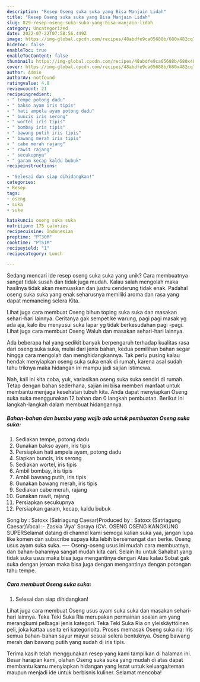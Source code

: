 ```yaml
---
description: "Resep Oseng suka suka yang Bisa Manjain Lidah"
title: "Resep Oseng suka suka yang Bisa Manjain Lidah"
slug: 829-resep-oseng-suka-suka-yang-bisa-manjain-lidah
category: Uncategorized
date: 2022-07-22T07:58:56.449Z
image: https://img-global.cpcdn.com/recipes/48abdfe9ca05688b/680x482cq70/oseng-suka-suka-foto-resep-utama.jpg
hideToc: false
enableToc: true
enableTocContent: false
thumbnail: https://img-global.cpcdn.com/recipes/48abdfe9ca05688b/680x482cq70/oseng-suka-suka-foto-resep-utama.jpg
cover: https://img-global.cpcdn.com/recipes/48abdfe9ca05688b/680x482cq70/oseng-suka-suka-foto-resep-utama.jpg
author: Admin
authorAv: notfound
ratingvalue: 4.8
reviewcount: 21
recipeingredient:
- " tempe potong dadu"
- " bakso ayam iris tipis"
- " hati ampela ayam potong dadu"
- " buncis iris serong"
- " wortel iris tipis"
- " bombay iris tipis"
- " bawang putih iris tipis"
- " bawang merah iris tipis"
- " cabe merah rajang"
- " rawit rajang"
- " secukupnya"
- " garam kecap kaldu bubuk"
recipeinstructions:

- "Selesai dan siap dihidangkan!"
categories:
- Resep
tags:
- oseng
- suka
- suka

katakunci: oseng suka suka 
nutrition: 175 calories
recipecuisine: Indonesian
preptime: "PT30M"
cooktime: "PT51M"
recipeyield: "1"
recipecategory: Lunch

---
```





Sedang mencari ide resep oseng suka suka yang unik? Cara membuatnya sangat tidak susah dan tidak juga mudah. Kalau salah mengolah maka hasilnya tidak akan memuaskan dan justru cenderung tidak enak. Padahal oseng suka suka yang enak seharusnya memiliki aroma dan rasa yang dapat memancing selera Kita.





Lihat juga cara membuat Oseng bihun toping suka suka dan masakan sehari-hari lainnya. Ceritanya gak sempet ke warung, pagi pagi masak yg ada aja, kalo ibu menyusui suka lapar yg tidak berkesudahan pagi -pagi. Lihat juga cara membuat Oseng Waluh dan masakan sehari-hari lainnya.

Ada beberapa hal yang sedikit banyak berpengaruh terhadap kualitas rasa dari oseng suka suka, mulai dari jenis bahan, kedua pemilihan bahan segar hingga cara mengolah dan menghidangkannya. Tak perlu pusing kalau hendak menyiapkan oseng suka suka enak di rumah, karena asal sudah tahu triknya maka hidangan ini mampu jadi sajian istimewa.






Nah, kali ini kita coba, yuk, variasikan oseng suka suka sendiri di rumah. Tetap dengan bahan sederhana, sajian ini bisa memberi manfaat untuk membantu menjaga kesehatan tubuh kita. Anda dapat menyiapkan Oseng suka suka menggunakan 12 bahan dan 0 langkah pembuatan. Berikut ini langkah-langkah dalam membuat hidangannya.

<!--inarticleads1-->

##### Bahan-bahan dan bumbu yang wajib ada untuk pembuatan Oseng suka suka:

1. Sediakan  tempe, potong dadu
1. Gunakan  bakso ayam, iris tipis
1. Persiapkan  hati ampela ayam, potong dadu
1. Siapkan  buncis, iris serong
1. Sediakan  wortel, iris tipis
1. Ambil  bombay, iris tipis
1. Ambil  bawang putih, iris tipis
1. Gunakan  bawang merah, iris tipis
1. Sediakan  cabe merah, rajang
1. Gunakan  rawit, rajang
1. Persiapkan  secukupnya
1. Persiapkan  garam, kecap, kaldu bubuk


Song by : Satoxx (Satriagung Caesar)Produced by : Satoxx (Satriagung Caesar)Vocal :- Zaskia &#39;Aya&#39; Soraya (CV:. OSENG OSENG KANGKUNG SUPERSelamat datang di channel kami semoga kalian suka yaa, jangan lupa like komen dan subscribe supaya kita lebih bersemangat dan berke. Oseng usus ayam suka suka. —- Oseng-oseng usus ini mudah cara membuatnya, dan bahan-bahannya sangat mudah kita cari. Selain itu untuk Sahabat yang tidak suka usus maka bisa juga mengantinya dengan Atau kalau Sobat gak suka dengan jeroan maka bisa juga dengan mengantinya dengan potongan tahu tempe. 

<!--inarticleads2-->

##### Cara membuat Oseng suka suka:


1. Selesai dan siap dihidangkan!

Lihat juga cara membuat Oseng usus ayam suka suka dan masakan sehari-hari lainnya. Teka Teki Suka Ria merupakan permainan soalan am yang merangkumi pelbagai jenis kategori. Teka Teki Suka Ria on yleiskäyttöinen peli, joka kattaa useita eri kategorioita. Proses memasak Oseng suka ria: Iris semua bahan-bahan sayur mayur sesuai selera bentuknya. Oseng bawang merah dan bawang putih yang sudah di iris tipis. 

Terima kasih telah menggunakan resep yang kami tampilkan di halaman ini. Besar harapan kami, olahan Oseng suka suka yang mudah di atas dapat membantu kamu menyiapkan hidangan yang lezat untuk keluarga/teman maupun menjadi ide untuk berbisnis kuliner. Selamat mencoba!
